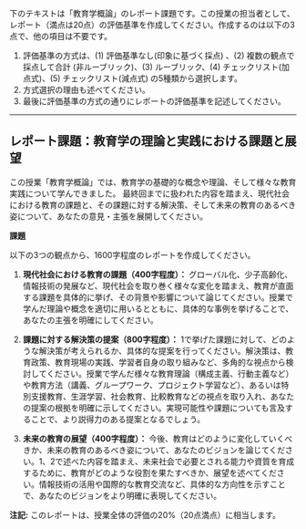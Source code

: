 下のテキストは「教育学概論」のレポート課題です。この授業の担当者として、レポート（満点は20点）の評価基準を作成してください。作成するのは以下の3点で、他の項目は不要です。

1. 評価基準の方式は、(1) 評価基準なし(印象に基づく採点) 、(2) 複数の観点で採点して合計  (非ルーブリック)、(3) ルーブリック、(4) チェックリスト(加点式)、(5) チェックリスト(減点式) の5種類から選択します。
2. 方式選択の理由も述べてください。
3. 最後に評価基準の方式の通りにレポートの評価基準を記述してください。

---------------------------------------
## レポート課題：教育学の理論と実践における課題と展望

この授業「教育学概論」では、教育学の基礎的な概念や理論、そして様々な教育実践について学んできました。  最終回までに扱われた内容を踏まえ、現代社会における教育の課題と、その課題に対する解決策、そして未来の教育のあるべき姿について、あなたの意見・主張を展開してください。

**課題**

以下の3つの観点から、1600字程度のレポートを作成してください。

1. **現代社会における教育の課題（400字程度）：** グローバル化、少子高齢化、情報技術の発展など、現代社会を取り巻く様々な変化を踏まえ、教育が直面する課題を具体的に挙げ、その背景や影響について論じてください。授業で学んだ理論や概念を適切に用いるとともに、具体的な事例を挙げることで、あなたの主張を明確にしてください。

2. **課題に対する解決策の提案（800字程度）：** 1で挙げた課題に対して、どのような解決策が考えられるか、具体的な提案を行ってください。解決策は、教育政策、教育現場の実践、学習者自身の取り組みなど、多角的な視点から検討してください。授業で学んだ様々な教育理論（構成主義、行動主義など）や教育方法（講義、グループワーク、プロジェクト学習など）、あるいは特別支援教育、生涯学習、社会教育、比較教育などの視点を取り入れ、あなたの提案の根拠を明確に示してください。実現可能性や課題についても言及することで、より説得力のある提案となるでしょう。

3. **未来の教育の展望（400字程度）：**  今後、教育はどのように変化していくべきか、未来の教育のあるべき姿について、あなたのビジョンを論じてください。1、2で述べた内容を踏まえ、未来社会で必要とされる能力や資質を育成するために、教育がどのような役割を果たすべきか、展望を述べてください。情報技術の活用や国際的な教育交流など、具体的な方向性を示すことで、あなたのビジョンをより明確に表現してください。


**注記:** このレポートは、授業全体の評価の20%（20点満点）に相当します。
